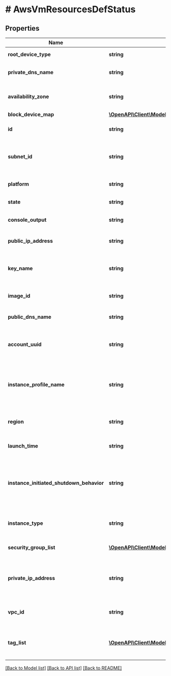 # # AwsVmResourcesDefStatus

## Properties

Name | Type | Description | Notes
------------ | ------------- | ------------- | -------------
**root_device_type** | **string** | The root device type | [optional]
**private_dns_name** | **string** | The private DNS name of the instance. | [optional]
**availability_zone** | **string** | The zone on which the instance is created | [optional]
**block_device_map** | [**\OpenAPI\Client\Model\AwsBlockDeviceMapOutputStatus**](AwsBlockDeviceMapOutputStatus.md) |  | [optional]
**id** | **string** | The AWS ID of the instance. | [optional]
**subnet_id** | **string** | The subnet within the VPC the instance belongs to. | [optional]
**platform** | **string** | Platform of the instance e.g. Windows | [optional]
**state** | **string** | Instance&#39;s current state. | [optional]
**console_output** | **string** | Console output of the instance | [optional]
**public_ip_address** | **string** | The public IP of the instance | [optional]
**key_name** | **string** | The name of the key pair used to launch the instance | [optional]
**image_id** | **string** | The AWS ID of the AMI on the instance. | [optional]
**public_dns_name** | **string** | The public DNS name of the instance. | [optional]
**account_uuid** | **string** | The AWS account to which the instance belongs. | [optional]
**instance_profile_name** | **string** | The name of the IAM Instance Profile (IIP) associated with the instance. | [optional]
**region** | **string** | The region to which the instance belongs. | [optional]
**launch_time** | **string** | The time the instance was launched | [optional]
**instance_initiated_shutdown_behavior** | **string** | Specifies whether the instance stops or terminates on instance-initiated shutdown. | [optional]
**instance_type** | **string** | The type of instance e.g.&#39;t1.micro&#39;, &#39;m1.small&#39; | [optional]
**security_group_list** | [**\OpenAPI\Client\Model\AwsSecurityGroupListInner[]**](AwsSecurityGroupListInner.md) | List of AWS security group IDs. | [optional]
**private_ip_address** | **string** | The specific available IP from the subnet assigned to the instance. | [optional]
**vpc_id** | **string** | The VPC AWS ID, if running in VPC. | [optional]
**tag_list** | [**\OpenAPI\Client\Model\AwsTagListInner[]**](AwsTagListInner.md) | The AWS Tags associated with any AWS resource | [optional]

[[Back to Model list]](../../README.md#models) [[Back to API list]](../../README.md#endpoints) [[Back to README]](../../README.md)
